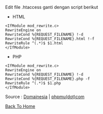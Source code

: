 Edit file .htaccess 
ganti dengan script berikut

* HTML
```
<IfModule mod_rewrite.c>
RewriteEngine on
RewriteCond %{REQUEST_FILENAME} !-d
RewriteCond %{REQUEST_FILENAME}.html !-f
RewriteRule ^(.*)$ $1.html
</IfModule>
```

* PHP
```
<IfModule mod_rewrite.c>
RewriteEngine on
RewriteCond %{REQUEST_FILENAME} !-d
RewriteCond %{REQUEST_FILENAME}.php -f
RewriteRule ^(.*)$ $1.php
</IfModule>
```

Source : [Domainesia](https://www.domainesia.com/panduan/cara-menghapus-ekstensi-html-melalui-htaccess) | [phpmu(dot)com](https://www.members.phpmu.com/forum/read/bagaimana-cara-membuat-website-tanpa-url-php-ataupun-html)

[Back To Home](https://github.com/yuimatcha/corat-coret)
